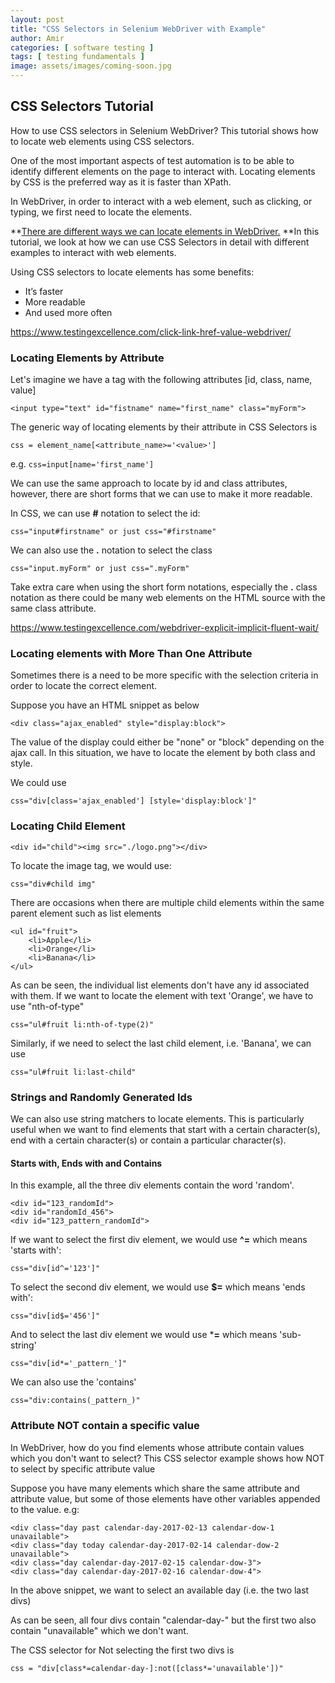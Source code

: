 ```yaml
---
layout: post
title: "CSS Selectors in Selenium WebDriver with Example"
author: Amir
categories: [ software testing ]
tags: [ testing fundamentals ]
image: assets/images/coming-soon.jpg
---
```


## CSS Selectors Tutorial

How to use CSS selectors in Selenium WebDriver? This tutorial shows how to locate web elements using CSS selectors.

One of the most important aspects of test automation is to be able to identify different elements on the page to interact with. Locating elements by CSS is the preferred way as it is faster than XPath.

In WebDriver, in order to interact with a web element, such as clicking, or typing, we first need to locate the elements.

**[There are different ways we can locate elements in WebDriver.](http://www.testingexcellence.com/how-to-locate-web-elements-in-webdriver/) **In this tutorial, we look at how we can use CSS Selectors in detail with different examples to interact with web elements.

Using CSS selectors to locate elements has some benefits:

*   It’s faster
*   More readable
*   And used more often

https://www.testingexcellence.com/click-link-href-value-webdriver/

### **Locating Elements by Attribute**

Let's imagine we have a tag with the following attributes [id, class, name, value]

    <input type="text" id="fistname" name="first_name" class="myForm">

The generic way of locating elements by their attribute in CSS Selectors is

    css = element_name[<attribute_name>='<value>']

e.g. `css=input[name='first_name']`

We can use the same approach to locate by id and class attributes, however, there are short forms that we can use to make it more readable.

In CSS, we can use **#** notation to select the id:

    css="input#firstname" or just css="#firstname"

We can also use the **.** notation to select the class

    css="input.myForm" or just css=".myForm"

Take extra care when using the short form notations, especially the **.** class notation as there could be many web elements on the HTML source with the same class attribute.

https://www.testingexcellence.com/webdriver-explicit-implicit-fluent-wait/

### **Locating elements with More Than One Attribute**

Sometimes there is a need to be more specific with the selection criteria in order to locate the correct element.

Suppose you have an HTML snippet as below

    <div class="ajax_enabled" style="display:block">

The value of the display could either be "none" or "block" depending on the ajax call. In this situation, we have to locate the element by both class and style.

We could use

    css="div[class='ajax_enabled'] [style='display:block']"

### **Locating Child Element**

    <div id="child"><img src="./logo.png"></div>

To locate the image tag, we would use:

    css="div#child img"

There are occasions when there are multiple child elements within the same parent element such as list elements

    <ul id="fruit">
        <li>Apple</li>
        <li>Orange</li>
        <li>Banana</li>
    </ul>

As can be seen, the individual list elements don't have any id associated with them. If we want to locate the element with text 'Orange', we have to use "nth-of-type"

    css="ul#fruit li:nth-of-type(2)"

Similarly, if we need to select the last child element, i.e. 'Banana', we can use

    css="ul#fruit li:last-child"

### **Strings and Randomly Generated Ids**

We can also use string matchers to locate elements. This is particularly useful when we want to find elements that start with a certain character(s), end with a certain character(s) or contain a particular character(s).

#### Starts with, Ends with and Contains

In this example, all the three div elements contain the word 'random'.

    <div id="123_randomId">
    <div id="randomId_456">
    <div id="123_pattern_randomId">

If we want to select the first div element, we would use **^=** which means 'starts with':

    css="div[id^='123']"

To select the second div element, we would use **$=** which means 'ends with':

    css="div[id$='456']"

And to select the last div element we would use ***=** which means 'sub-string'

    css="div[id*='_pattern_']"

We can also use the 'contains'

    css="div:contains(_pattern_)"

### **Attribute NOT contain a specific value**

In WebDriver, how do you find elements whose attribute contain values which you don't want to select? This CSS selector example shows how NOT to select by specific attribute value

Suppose you have many elements which share the same attribute and attribute value, but some of those elements have other variables appended to the value. e.g:

    <div class="day past calendar-day-2017-02-13 calendar-dow-1 unavailable">
    <div class="day today calendar-day-2017-02-14 calendar-dow-2 unavailable">
    <div class="day calendar-day-2017-02-15 calendar-dow-3">
    <div class="day calendar-day-2017-02-16 calendar-dow-4">

In the above snippet, we want to select an available day (i.e. the two last divs)

As can be seen, all four divs contain "calendar-day-" but the first two also contain "unavailable" which we don't want.

The CSS selector for Not selecting the first two divs is

    css = "div[class*=calendar-day-]:not([class*='unavailable'])"